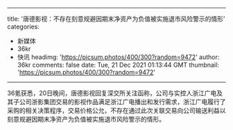 
---
title: '唐德影视：不存在刻意规避因期末净资产为负值被实施退市风险警示的情形'
categories: 
 - 新媒体
 - 36kr
 - 快讯
headimg: 'https://picsum.photos/400/300?random=9472'
author: 36kr
comments: false
date: Tue, 21 Dec 2021 01:13:44 GMT
thumbnail: 'https://picsum.photos/400/300?random=9472'
---

<div>   
36氪获悉，20日晚间，唐德影视回复深交所关注函称，公司与实控人浙江广电及其子公司浙影集团交易的影视作品满足浙江广电播出和发行需求，浙江广电履行了采购的相关决策程序，交易价格公允，不存在通过此次关联交易向公司输送利益以刻意规避因期末净资产为负值被实施退市风险警示的情形。  
</div>
            